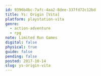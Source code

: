 ```yaml
---
id: 9396b4bc-7afc-4aa2-8dee-337fd72c12bd
title: Ys: Origin [Vita]
platform: playstation-vita
genre:
  - action-adventure
  - rpg
note: Limited Run Games
digital: false
physical: true
guide: false
pending: false
posted: 2017-10-14
slug: ys-origin-vita
---
```

